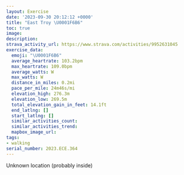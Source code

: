 ```yaml
---
layout: Exercise
date: '2023-09-30 20:12:12 +0000'
title: "East Troy \U0001F6B6"
toc: true
image:
description:
strava_activity_url: https://www.strava.com/activities/9952631045
exercise_data:
  emoji: "\U0001F6B6"
  average_heartrate: 103.2bpm
  max_heartrate: 109.0bpm
  average_watts: W
  max_watts: W
  distance_in_miles: 0.2mi
  pace_per_mile: 24m46s/mi
  elevation_high: 276.3m
  elevation_low: 269.5m
  total_elevation_gain_in_feet: 14.1ft
  end_latlng: []
  start_latlng: []
  similar_activities_count:
  similar_activities_trend:
  mapbox_image_url:
tags:
- walking
serial_number: 2023.ECE.364
---
```

Unknown location (probably inside)
